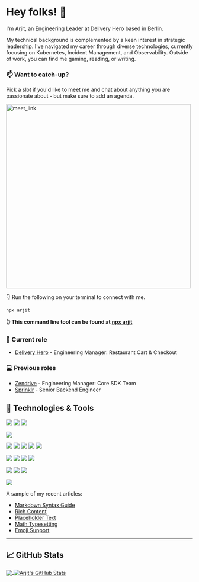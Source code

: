# Hey folks! 👋

I'm Arjit, an Engineering Leader at Delivery Hero based in Berlin. 
 
My technical background is complemented by a keen interest in strategic leadership. I've navigated my career through diverse technologies, currently focusing on Kubernetes, Incident Management, and Observability. Outside of work, you can find me gaming, reading, or writing. 

### 📫 Want to catch-up?

Pick a slot if you'd like to meet me and chat about anything you are passionate about - but make sure to add an agenda.

<a href="https://calendly.com/arjits/30min" target="_blank"><img width="498" alt="meet_link" src="https://user-images.githubusercontent.com/15426564/144297439-f530f383-e73e-41e0-9914-a9b7d3f432e5.png"></a>

👇 Run the following on your terminal to connect with me.

```bash
npx arjit
```
**👆 This command line tool can be found at [npx arjit](https://github.com/arjitsrivastava/arjit-npx-card)**
 
### 💼 Current role

- [Delivery Hero](https://www.deliveryhero.com/about/) - Engineering Manager: Restaurant Cart & Checkout

### 💻  Previous roles

- [Zendrive](https://www.zendrive.com/) - Engineering Manager: Core SDK Team
- [Sprinklr](https://www.sprinklr.com/) - Senior Backend Engineer

## 🔧 Technologies & Tools
![](https://img.shields.io/badge/OS-Android-informational?style=flat&logo=android&logoColor=white)
![](https://img.shields.io/badge/OS-Linux-informational?style=flat&logo=linux&logoColor=white&color=2bbc8a)
![](https://img.shields.io/badge/OS-mac%20os-informational?style=flat&logo=apple&logoColor=white)

![](https://img.shields.io/badge/Editor-IntelliJ_IDEA-informational?style=flat&logo=intellij-idea&logoColor=white&color=2bbc8a)

![](https://img.shields.io/badge/Shell-Bash-informational?style=flat&logo=gnu-bash&logoColor=white&color=2bbc8a)
![](https://img.shields.io/badge/Code-Python-3776AB?style=flat&logo=python&logoColor=white)
![](https://img.shields.io/badge/Code-Java-ED8B00?style=flat&logo=java&logoColor=white)
![](https://img.shields.io/badge/Code-Go-00ADD8?style=flat&logo=go&logoColor=white)
![](https://img.shields.io/badge/Code-Kotlin-0095D5?&style=flat&logo=kotlin&logoColor=white)

![](https://img.shields.io/badge/Tools-Docker-informational?style=flat&logo=docker&logoColor=white&color=2bbc8a)
![](https://img.shields.io/badge/Tools-Kubernetes-informational?style=flat&logo=kubernetes&logoColor=white&color=2bbc8a)
![](https://img.shields.io/badge/Tools-Django-092E20?style=flat&logo=django&logoColor=white)
![](https://img.shields.io/badge/Tools-Flask-000000?style=flat&logo=flask&logoColor=white)


![](https://img.shields.io/badge/CI-Netlify-00C7B7?style=flat&logo=netlify&logoColor=white)
![](https://img.shields.io/badge/DB-MongoDB-4EA94B?style=flat&logo=mongodb&logoColor=white)
![](https://img.shields.io/badge/DB-PostgreSQL-informational?style=flat&logo=postgresql&logoColor=white&color=2bbc8a)

![](https://img.shields.io/badge/Cloud-Amazon_AWS-232F3E?style=flat&logo=amazon-aws&logoColor=white)



A sample of my recent articles:

<!-- BLOG-POST-LIST:START -->
- [Markdown Syntax Guide](/post/markdown-syntax/)
- [Rich Content](/post/rich-content/)
- [Placeholder Text](/post/placeholder-text/)
- [Math Typesetting](/post/math-typesetting/)
- [Emoji Support](/post/emoji-support/)
<!-- BLOG-POST-LIST:END -->

<!--
**arjitsrivastava/arjitsrivastava** is a ✨ _special_ ✨ repository because its `README.md` (this file) appears on your GitHub profile.

-->

---
## &#x1f4c8; GitHub Stats

<a href="https://github.com/arjitsrivastava/arjitsrivastava">
  <img align="center" src="https://github-readme-stats.vercel.app/api/top-langs/?username=arjitsrivastava&hide=html,css&title_color=ffffff&text_color=c9cacc&icon_color=2bbc8a&bg_color=1d1f21" />
</a>
<a href="https://github.com/arjitsrivastava/arjitsrivastava">
  <img align="center" src="https://github-readme-stats.vercel.app/api?username=arjitsrivastava&show_icons=true&line_height=27&count_private=true&title_color=ffffff&text_color=c9cacc&icon_color=2bbc8a&bg_color=1d1f21" alt="Arjit's GitHub Stats" />
</a>
